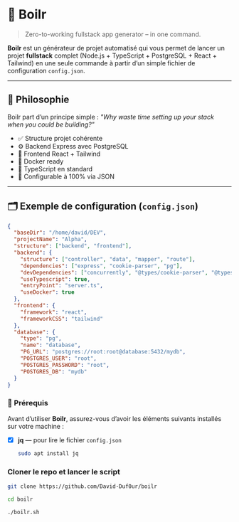 # 🚀 Boilr

> Zero-to-working fullstack app generator – in one command.

**Boilr** est un générateur de projet automatisé qui vous permet de lancer un projet **fullstack** complet (Node.js + TypeScript + PostgreSQL + React + Tailwind) en une seule commande à partir d’un simple fichier de configuration `config.json`.

---

## 🧠 Philosophie

Boilr part d’un principe simple : *"Why waste time setting up your stack when you could be building?"*

* ✅ Structure projet cohérente
* ⚙️ Backend Express avec PostgreSQL
* 💨 Frontend React + Tailwind
* 🐳 Docker ready
* 🧪 TypeScript en standard
* 🔧 Configurable à 100% via JSON

---

## 🗂️ Exemple de configuration (`config.json`)

```json
{
  "baseDir": "/home/david/DEV",
  "projectName": "Alpha",
  "structure": ["backend", "frontend"],
  "backend": {
    "structure": ["controller", "data", "mapper", "route"],
    "dependencies": ["express", "cookie-parser", "pg"],
    "devDependencies": ["concurrently", "@types/cookie-parser", "@types/express", "ts-node", "typescript", "@types/pg"],
    "useTypescript": true,
    "entryPoint": "server.ts",
    "useDocker": true
  },
  "frontend": {
    "framework": "react",
    "frameworkCSS": "tailwind"
  },
  "database": {
    "type": "pg",
    "name": "database",
    "PG_URL": "postgres://root:root@database:5432/mydb",
    "POSTGRES_USER": "root",
    "POSTGRES_PASSWORD": "root",
    "POSTGRES_DB": "mydb"
  }
}
```
### 🚧 Prérequis

Avant d’utiliser **Boilr**, assurez-vous d’avoir les éléments suivants installés sur votre machine :

- [x] **jq** — pour lire le fichier `config.json`
  ```bash
  sudo apt install jq
  ```

### Cloner le repo et lancer le script

```bash
git clone https://github.com/David-Duf0ur/boilr

cd boilr

./boilr.sh
```


